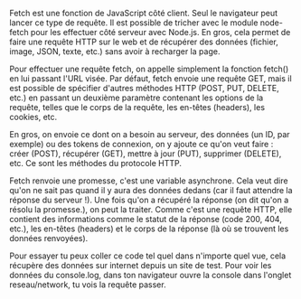Fetch est une fonction de JavaScript côté client. Seul le navigateur peut lancer ce type de requête. Il est possible de tricher avec le module node-fetch pour les effectuer côté serveur avec Node.js. En gros, cela permet de faire une requête HTTP sur le web et de récupérer des données (fichier, image, JSON, texte, etc.) sans avoir à recharger la page.

Pour effectuer une requête fetch, on appelle simplement la fonction fetch() en lui passant l'URL visée. Par défaut, fetch envoie une requête GET, mais il est possible de spécifier d'autres méthodes HTTP (POST, PUT, DELETE, etc.) en passant un deuxième paramètre contenant les options de la requête, telles que le corps de la requête, les en-têtes (headers), les cookies, etc.

En gros, on envoie ce dont on a besoin au serveur, des données (un ID, par exemple) ou des tokens de connexion, on y ajoute ce qu'on veut faire : créer (POST), récupérer (GET), mettre à jour (PUT), supprimer (DELETE), etc. Ce sont les méthodes du protocole HTTP.

Fetch renvoie une promesse, c'est une variable asynchrone. Cela veut dire qu'on ne sait pas quand il y aura des données dedans (car il faut attendre la réponse du serveur !). 
Une fois qu'on a récupéré la réponse (on dit qu'on a résolu la promesse.), on peut la traiter. Comme c'est une requête HTTP, elle contient des informations comme le statut de la réponse (code 200, 404, etc.), les en-têtes (headers) et le corps de la réponse (là où se trouvent les données renvoyées).


Pour essayer tu peux coller ce code tel quel dans n'importe quel vue, cela récupère des données sur internet depuis un site de test.
Pour voir les données du console.log, dans ton navigateur ouvre la console dans l'onglet reseau/network, tu vois la requête passer.

<script>
const getExternalCards = async () => {
  try {
    // Envoie une requête HTTP GET (get est le verbe(la méthode), pour dire que l'on souhaite récupérer des données)
    const response = await fetch('https://jsonplaceholder.typicode.com/todos/1');
    // on regarde si la réponse est ok (pas d'erreur 500, 404, 403 ...)
    if (!response.ok) {
      throw new Error('Erreur de récupération des données');
    }
    // Récupère les données sous la forme d'un objet JSON
    const data = await response.json();
    // on affiche les données dans la console coté client
    console.log(data);
  } catch (error) {
    // on affiche l'erreur dans la console coté client
    console.log(error);
  }
};
// on appelle la fonction
getExternalCards();
</script>